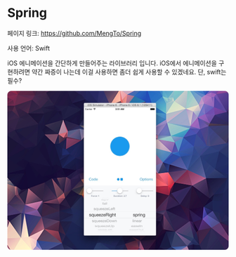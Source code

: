 # Spring

페이지 링크: https://github.com/MengTo/Spring

사용 언어: Swift

iOS 에니메이션을 간단하게 만들어주는 라이브러리 입니다. iOS에서 에니메이션을 구현하려면 약간 짜증이 나는데 이걸 사용하면 좀더 쉽게 사용할 수 있겠네요. 단, swift는 필수? 

![이미지1](img/002$05.jpeg)
